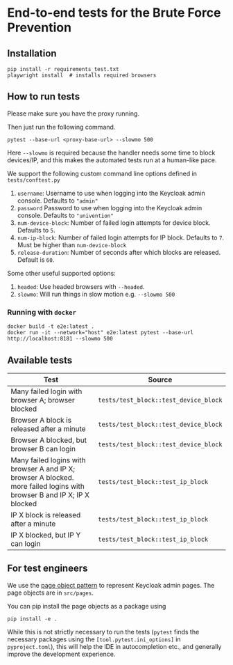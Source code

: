 # End-to-end tests for the Brute Force Prevention

## Installation

```
pip install -r requirements_test.txt
playwright install  # installs required browsers
```

## How to run tests

Please make sure you have the proxy running.

Then just run the following command. 

```
pytest --base-url <proxy-base-url> --slowmo 500
```

Here `--slowmo` is required because the handler needs some time to block devices/IP, and this 
makes the automated tests run at a human-like pace.

We support the following custom command line options defined in `tests/conftest.py`

1. `username`: Username to use when logging into the Keycloak admin console. Defaults to `"admin"`
2. `password` Password to use when logging into the Keycloak admin console. Defaults to `"univention"`
3. `num-device-block`: Number of failed login attempts for device block. Defaults to `5`.
4. `num-ip-block`: Number of failed login attempts for IP block. Defaults to `7`. 
Must be higher than `num-device-block`
5. `release-duration`: Number of seconds after which blocks are released. Default is `60`.

Some other useful supported options:

1. `headed`: Use headed browsers with `--headed`.
2. `slowmo`: Will run things in slow motion e.g. `--slowmo 500`

### Running with `docker`

```
docker build -t e2e:latest .
docker run -it --network="host" e2e:latest pytest --base-url http://localhost:8181 --slowmo 500

```

## Available tests

| Test                                                                                                                    | Source                                |
|-------------------------------------------------------------------------------------------------------------------------|---------------------------------------|
| Many failed login with browser A; browser blocked                                                                       | `tests/test_block::test_device_block` |
| Browser A block is released after a minute                                                                              | `tests/test_block::test_device_block` |
| Browser A blocked, but browser B can login                                                                              | `tests/test_block::test_device_block` |
| Many failed logins with browser A and IP X; browser A blocked. more failed logins with browser B and IP X; IP X blocked | `tests/test_block::test_ip_block`     |
| IP X block is released after a minute                                                                                   | `tests/test_block::test_ip_block`     |
| IP X blocked, but IP Y can login                                                                                        | `tests/test_block::test_ip_block`     |

## For test engineers

We use the [page object pattern](https://martinfowler.com/bliki/PageObject.html)
to represent Keycloak admin pages. The page objects are in `src/pages`.

You can pip install the page objects as a package using

```
pip install -e .
```

While this is not strictly necessary to run the tests (`pytest` finds the necessary
packages using the `[tool.pytest.ini_options]` in `pyproject.toml`), this will
help the IDE in autocompletion etc., and generally improve the development
experience.
